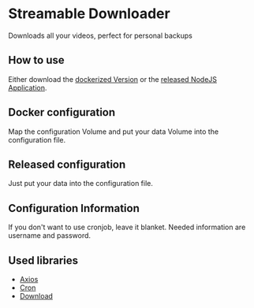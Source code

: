 # Streamable Downloader
Downloads all your videos, perfect for personal backups

## How to use
Either download the [dockerized Version](https://hub.docker.com/repository/docker/xaviius/streamable_downloader) or the [released NodeJS Application](https://github.com/BenediktBertsch/Streamable_Downloader/releases).

## Docker configuration
Map the configuration Volume and put your data Volume into the configuration file.

## Released configuration
Just put your data into the configuration file.

## Configuration Information
If you don't want to use cronjob, leave it blanket.
Needed information are username and password.

## Used libraries
* [Axios](https://github.com/axios/axios)
* [Cron](https://github.com/kelektiv/node-cron)
* [Download](https://github.com/kevva/download)
